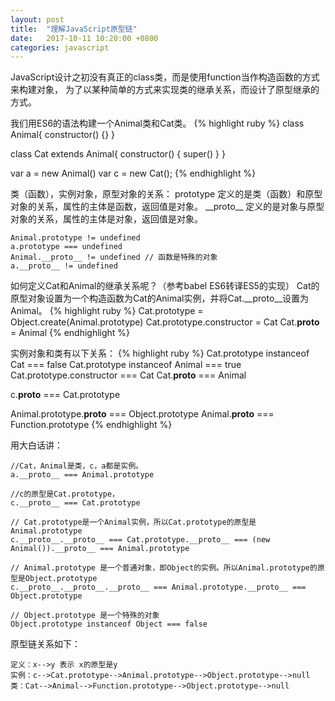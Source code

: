 ```yaml
---
layout: post
title:  "理解JavaScript原型链"
date:   2017-10-11 10:20:00 +0800
categories: javascript
---
```


JavaScript设计之初没有真正的class类，而是使用function当作构造函数的方式来构建对象，
为了以某种简单的方式来实现类的继承关系，而设计了原型继承的方式。

我们用ES6的语法构建一个Animal类和Cat类。
{% highlight ruby %}
class Animal{
    constructor() {}
}

class Cat extends Animal{
    constructor() {
        super()
    }
}

var a = new Animal()
var c = new Cat();
{% endhighlight %}


类（函数），实例对象，原型对象的关系：
prototype 定义的是类（函数）和原型对象的关系，属性的主体是函数，返回值是对象。
\_\_proto\_\_ 定义的是对象与原型对象的关系，属性的主体是对象，返回值是对象。
```
Animal.prototype != undefined
a.prototype === undefined
Animal.__proto__ != undefined // 函数是特殊的对象
a.__proto__ != undefined
```


如何定义Cat和Animal的继承关系呢？（参考babel ES6转译ES5的实现）
Cat的原型对象设置为一个构造函数为Cat的Animal实例，并将Cat.__proto__设置为Animal。
{% highlight ruby %}
Cat.prototype = Object.create(Animal.prototype) 
Cat.prototype.constructor = Cat
Cat.__proto__ = Animal
{% endhighlight %}

实例对象和类有以下关系：
{% highlight ruby %}
Cat.prototype instanceof Cat === false
Cat.prototype instanceof Animal === true
Cat.prototype.constructor === Cat
Cat.__proto__ === Animal

c.__proto__ === Cat.prototype

Animal.prototype.__proto__ === Object.prototype
Animal.__proto__ === Function.prototype
{% endhighlight %}


用大白话讲：
```
//Cat，Animal是类，c，a都是实例。
a.__proto__ === Animal.prototype

//c的原型是Cat.prototype，
c.__proto__ === Cat.prototype

// Cat.prototype是一个Animal实例，所以Cat.prototype的原型是Animal.prototype
c.__proto__.__proto__ === Cat.prototype.__proto__ === (new Animal()).__proto__ === Animal.prototype

// Animal.prototype 是一个普通对象，即Object的实例。所以Animal.prototype的原型是Object.prototype
c.__proto__.__proto__.__proto__ === Animal.prototype.__proto__ === Object.prototype

// Object.prototype 是一个特殊的对象
Object.prototype instanceof Object === false
```

原型链关系如下：
```
定义：x-->y 表示 x的原型是y
实例：c-->Cat.prototype-->Animal.prototype-->Object.prototype-->null
类：Cat-->Animal-->Function.prototype-->Object.prototype-->null
```













